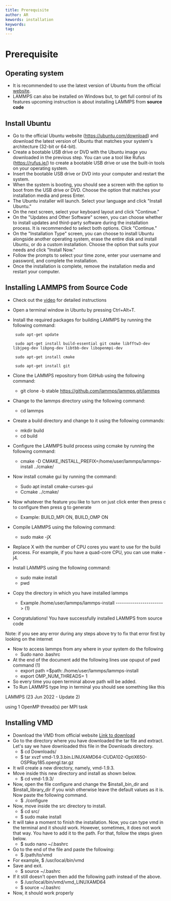 ```yaml
---
title: Prerequisite
author: AR
kewords: installation
keywords: 
tag: 
---
```


# Prerequisite

## Operating system

- It is recommended to use the latest version of Ubuntu from the official [website](https://ubuntu.com/download/desktop).
- LAMMPS can also be installed on Windows but, to get full control of its features upcoming instruction is about installing LAMMPS from **source code**

## Install Ubuntu

- Go to the official Ubuntu website (<https://ubuntu.com/download>) and download the latest version of Ubuntu that matches your system's architecture (32-bit or 64-bit).
- Create a bootable USB drive or DVD with the Ubuntu image you downloaded in the previous step. You can use a tool like Rufus (<https://rufus.ie/>) to create a bootable USB drive or use the built-in tools on your operating system.
- Insert the bootable USB drive or DVD into your computer and restart the system.
- When the system is booting, you should see a screen with the option to boot from the USB drive or DVD. Choose the option that matches your installation media and press Enter.
- The Ubuntu installer will launch. Select your language and click "Install Ubuntu."
- On the next screen, select your keyboard layout and click "Continue."
- On the "Updates and Other Software" screen, you can choose whether to install updates and third-party software during the installation process. It is recommended to select both options. Click "Continue."
- On the "Installation Type" screen, you can choose to install Ubuntu alongside another operating system, erase the entire disk and install Ubuntu, or do a custom installation. Choose the option that suits your needs and click "Install Now."
- Follow the prompts to select your time zone, enter your username and password, and complete the installation.
- Once the installation is complete, remove the installation media and restart your computer.

## Installing LAMMPS from Source Code

- Check out the [video](https://www.youtube.com/watch?v=Id3eVPDinDE&t=267s) for detailed instructions
- Open a terminal window in Ubuntu by pressing Ctrl+Alt+T.
- Install the required packages for building LAMMPS by running the following command:

  ```linux
   sudo apt-get update
  ```

  ```
   sudo apt-get install build-essential git cmake libfftw3-dev libjpeg-dev libpng-dev libtbb-dev libopenmpi-dev
  ```

  ```
   sudo apt-get install cmake
  ```

  ```
   sudo apt-get install git
  ```

- Clone the LAMMPS repository from GitHub using the following command:
  - git clone -b stable <https://github.com/lammps/lammps.git/lammps>
- Change to the lammps directory using the following command:
  - cd lammps
- Create a build directory and change to it using the following commands:
  - mkdir build
  - cd build
- Configure the LAMMPS build process using ccmake by running the following command:
  - cmake -D CMAKE\_INSTALL\_PREFIX=/home/user/lammps/lammps-install ../cmake/
- Now install ccmake gui by running the command:
  - Sudo apt install cmake-curses-gui
  - Ccmake ../cmake/
- Now whatever the feature you like to turn on just click enter then press c to configure then press g to generate
  - Example: BUILD\_MPI ON, BUILD\_OMP ON
- Compile LAMMPS using the following command:
  - sudo make -jX
- Replace X with the number of CPU cores you want to use for the build process. For example, if you have a quad-core CPU, you can use make -j4.
- Install LAMMPS using the following command:
  - sudo make install
  - pwd
- Copy the directory in which you have installed lammps
  - Example /home/user/lammps/lammps-install -----------------------\> (1)
- Congratulations! You have successfully installed LAMMPS from source code

Note: if you see any error during any steps above try to fix that error first by looking on the internet

- Now to access lammps from any where in your system do the following
  - Sudo nano .bashrc
- At the end of the document add the following lines use opuput of pwd command (1)
  - export path =$path: /home/user/lammps/lammps-install
  - export OMP\_NUM\_THREADS= 1
- So every time you open terminal above path will be added.
- To Run LAMMPS type lmp in terminal you should see something like this

LAMMPS (23 Jun 2022 - Update 2)

using 1 OpenMP thread(s) per MPI task

##

## Installing VMD

- Download the VMD from official website [Link to download](https://www.ks.uiuc.edu/Development/Download/download.cgi?UserID=&AccessCode=&ArchiveID=1475)
- Go to the directory where you have downloaded the tar file and extract. Let's say we have downloaded this file in the Downloads directory.
  - $ cd Downloads/
  - $ tar xvzf vmd-1.9.3.bin.LINUXAMD64-CUDA102-OptiX650-OSPRay185.opengl.tar.gz
- It will create a new directory, namely, vmd-1.9.3.
- Move inside this new directory and install as shown below.
  - $ cd vmd-1.9.3/
- Now, open the file configure and change the $install\_bin\_dir and $install\_library\_dir if you wish otherwise leave the default values as it is. Now paste the following command.
  - $ ./configure
- Now, move inside the src directory to install.
  - $ cd src/
  - $ sudo make install
- It will take a moment to finish the installation. Now, you can type vmd in the terminal and it should work. However, sometimes, it does not work that way. You have to add it to the path. For that, follow the steps given below.
  - $ sudo nano ~/.bashrc
- Go to the end of the file and paste the following:
  - $ /path/to/vmd
- For example, $ /usr/local/bin/vmd
- Save and exit.
  - $ source ~/.bashrc
- If it still doesn't open then add the following path instead of the above.
  - $ /usr/local/bin/vmd/vmd\_LINUXAMD64
  - $ source ~/.bashrc
- Now, it should work properly
